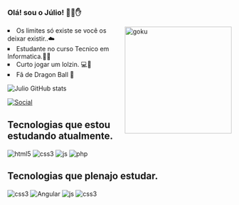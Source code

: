 ### Olá! sou o Júlio! 🤖😊✋

<img align = "right" alt="goku" src="https://user-images.githubusercontent.com/64658627/153322230-d6ed2728-678c-42ae-90f5-e9ac8f9973b0.png" width="240px" >
<li style="list-style-type: square">Os limites só existe se você os deixar existir..☁️
<li style="list-style-type: square"> Estudante no curso Tecnico em Informatica.👨‍💻
<li style="list-style-type: square"> Curto jogar um lolzin. 💻👾
<li style="list-style-type: square"> Fã de Dragon Ball 🐉



![Julio GitHub stats](https://github-readme-stats.vercel.app/api?username=JuliioCesar&layout=compactshow_icons=true&theme=dracula)

[![Social](https://img.shields.io/badge/LinkedIn-0077B5?style=for-the-badge&logo=linkedin&logoColor=white)](https://www.linkedin.com/in/j%C3%BAlio-cesar-0548991a4/
)
## Tecnologias que estou estudando atualmente.
<div style="displey: inline_block">
    <img align="center" alt="html5" src="https://img.shields.io/badge/HTML5-E34F26?style=for-the-badge&logo=html5&logoColor=white">
    <img align="center" alt="css3" src="https://img.shields.io/badge/CSS3-1572B6?style=for-the-badge&logo=css3&logoColor=white">
    <img align="center" alt="js" src="https://img.shields.io/badge/JavaScript-323330?style=for-the-badge&logo=javascript&logoColor=F7DF1E">
    <img align="center" alt="php" src="https://img.shields.io/badge/PHP-777BB4?style=for-the-badge&logo=php&logoColor=white">
</div>
    
## Tecnologias que plenajo estudar.
<div style="displey: inline_block">
    <img align="center" alt="css3" src="https://img.shields.io/badge/TypeScript-007ACC?style=for-the-badge&logo=typescript&logoColor=white">
    <img align="center" alt="Angular" src="https://img.shields.io/badge/AngularJS-E23237?style=for-the-badge&logo=angularjs&logoColor=white">
     <img align="center" alt="js" src="https://img.shields.io/badge/Laravel-FF2D20?style=for-the-badge&logo=laravel&logoColor=white">
    <img align="center"  alt="css3" src="https://img.shields.io/badge/Bootstrap-563D7C?style=for-the-badge&logo=bootstrap&logoColor=white">
</div>
